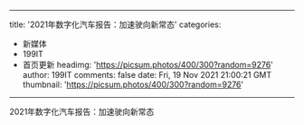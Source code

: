 
---
title: '2021年数字化汽车报告：加速驶向新常态'
categories: 
 - 新媒体
 - 199IT
 - 首页更新
headimg: 'https://picsum.photos/400/300?random=9276'
author: 199IT
comments: false
date: Fri, 19 Nov 2021 21:00:21 GMT
thumbnail: 'https://picsum.photos/400/300?random=9276'
---

<div>   
2021年数字化汽车报告：加速驶向新常态  
</div>
            